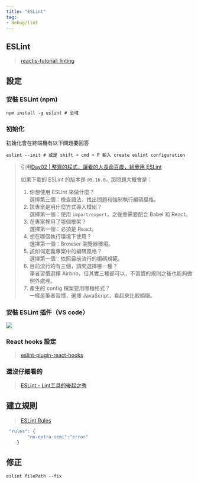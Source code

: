 ```yaml
---
title: "ESLint"
tag: 
- debug/lint
---
```

## ESLint
> [reactjs-tutorial: linting](https://code.visualstudio.com/docs/nodejs/reactjs-tutorial#_linting)
## 設定
### 安裝 ESLint (npm)
```shell
npm install -g eslint # 全域
```
### 初始化
初始化會在終端機有以下問題要回答
```shell
eslint --init # 或是 shift + cmd + P 輸入 create eslint configuration
```
>引用[Day02 | 整齊的程式，讓看的人長命百歲，給我用 ESLint](https://ithelp.ithome.com.tw/articles/10215259)
>
>如果下載的 ESLint 的版本是 `@5.16.0`，那問題大概會是：
>1.  你想使用 ESLint 來做什麼？  
>    選擇第三個：檢查語法、找出問題和強制執行編碼風格。
>2.  該專案是用什麼方式導入模組？  
>    選擇第一個：使用 `import/export`，之後會需要配合 Babel 和 React。
>3.  在專案裡用了哪個框架？  
>    選擇第一個：必須是 React。
>4.  想在哪個執行環境下使用？  
>    選擇第一個：Browser 瀏覽器環境。
>5.  該如何定義專案中的編碼風格？  
>    選擇第一個：依照目前流行的編碼規範。
>6.  目前流行的有三個，請問選擇哪一種？  
>    筆者習慣選擇 Airbnb，但其實三種都可以，不習慣的規則之後也能夠做例外處理。
>7.  產生的 config 檔案要用哪種格式？  
>    一樣是筆者習慣，選擇 JavaScript，看起來比較順眼。
		
### 安裝 ESLint 插件（VS code）
![](https://code.visualstudio.com/assets/docs/nodejs/reactjs/eslint-extension.png)

### React hooks 設定
>[eslint-plugin-react-hooks](JavaScript/React/Hook/eslint-plugin-react-hooks.md)


### 還沒仔細看的
>[ESLint - Lint工具的後起之秀](https://eyesofkids.gitbooks.io/react-basic-zh-tw/content/day03_eslint/)


## 建立規則
>[ESLint Rules](https://eslint.org/docs/rules/)
```js
 "rules": {
        "no-extra-semi":"error"
    }
```

## 修正
```shell
eslint filePath --fix
```